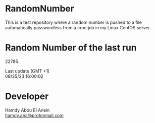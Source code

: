 # RandomNumber    
This is a test repository where a random number is pushed to a file automatically passwordless from a cron job in my Linux CentOS server    
# Random Number of the last run   
22785
      
Last update (GMT +1)    
08/25/23 16:00:02
# Developer    
Hamdy Abou El Anein   
hamdy.aea@protonmail.com
